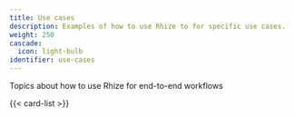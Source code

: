 ```yaml
---
title: Use cases
description: Examples of how to use Rhize to for specific use cases.
weight: 250
cascade: 
  icon: light-bulb
identifier: use-cases
---
```


Topics about how to use Rhize for end-to-end workflows


{{< card-list >}}
